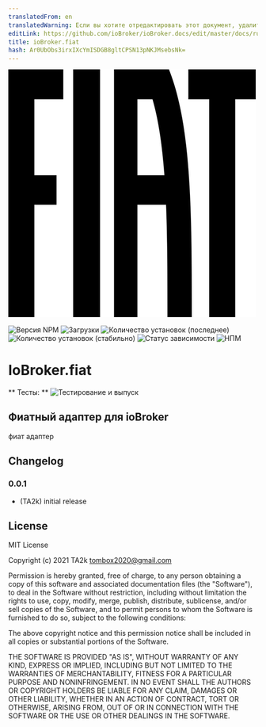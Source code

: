 ```yaml
---
translatedFrom: en
translatedWarning: Если вы хотите отредактировать этот документ, удалите поле «translationFrom», в противном случае этот документ будет снова автоматически переведен
editLink: https://github.com/ioBroker/ioBroker.docs/edit/master/docs/ru/adapterref/iobroker.fiat/README.md
title: ioBroker.fiat
hash: Ar0UbObs3irxIXcYmISDGB8gltCPSN13pNKJMsebsNk=
---
```

![Логотип](../../../en/adapterref/iobroker.fiat/admin/fiat.png)

![Версия NPM](https://img.shields.io/npm/v/iobroker.fiat.svg)
![Загрузки](https://img.shields.io/npm/dm/iobroker.fiat.svg)
![Количество установок (последнее)](https://iobroker.live/badges/fiat-installed.svg)
![Количество установок (стабильно)](https://iobroker.live/badges/fiat-stable.svg)
![Статус зависимости](https://img.shields.io/david/TA2k/iobroker.fiat.svg)
![НПМ](https://nodei.co/npm/iobroker.fiat.png?downloads=true)

# IoBroker.fiat
** Тесты: ** ![Тестирование и выпуск](https://github.com/TA2k/ioBroker.fiat/workflows/Test%20and%20Release/badge.svg)

## Фиатный адаптер для ioBroker
фиат адаптер

## Changelog

### 0.0.1
* (TA2k) initial release

## License
MIT License

Copyright (c) 2021 TA2k <tombox2020@gmail.com>

Permission is hereby granted, free of charge, to any person obtaining a copy
of this software and associated documentation files (the "Software"), to deal
in the Software without restriction, including without limitation the rights
to use, copy, modify, merge, publish, distribute, sublicense, and/or sell
copies of the Software, and to permit persons to whom the Software is
furnished to do so, subject to the following conditions:

The above copyright notice and this permission notice shall be included in all
copies or substantial portions of the Software.

THE SOFTWARE IS PROVIDED "AS IS", WITHOUT WARRANTY OF ANY KIND, EXPRESS OR
IMPLIED, INCLUDING BUT NOT LIMITED TO THE WARRANTIES OF MERCHANTABILITY,
FITNESS FOR A PARTICULAR PURPOSE AND NONINFRINGEMENT. IN NO EVENT SHALL THE
AUTHORS OR COPYRIGHT HOLDERS BE LIABLE FOR ANY CLAIM, DAMAGES OR OTHER
LIABILITY, WHETHER IN AN ACTION OF CONTRACT, TORT OR OTHERWISE, ARISING FROM,
OUT OF OR IN CONNECTION WITH THE SOFTWARE OR THE USE OR OTHER DEALINGS IN THE
SOFTWARE.